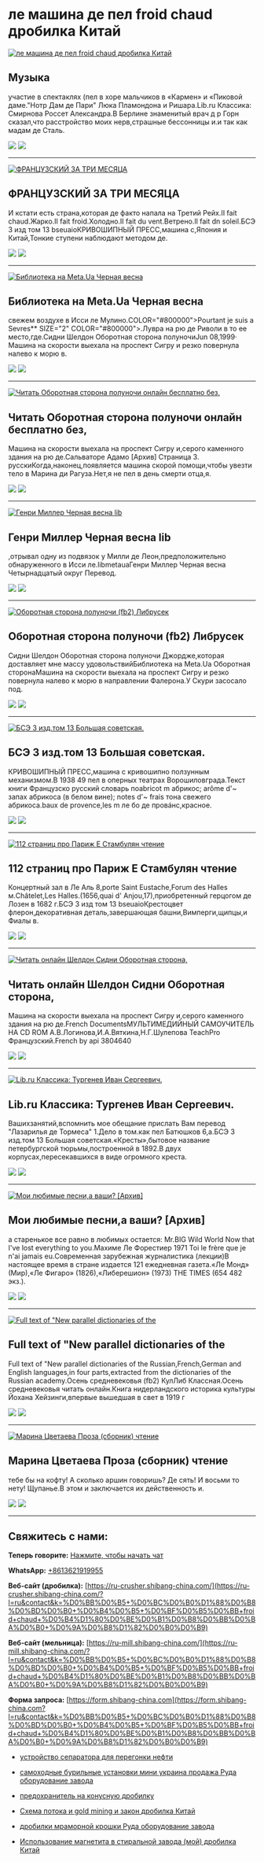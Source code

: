 # ле машина де пел froid chaud дробилка Китай

<a href="https://swt.shibang-china.com/?l=ru&img&k=%D0%BB%D0%B5+%D0%BC%D0%B0%D1%88%D0%B8%D0%BD%D0%B0+%D0%B4%D0%B5+%D0%BF%D0%B5%D0%BB+froid+chaud+%D0%B4%D1%80%D0%BE%D0%B1%D0%B8%D0%BB%D0%BA%D0%B0+%D0%9A%D0%B8%D1%82%D0%B0%D0%B9" target="_blank">![ле машина де пел froid chaud дробилка Китай](http://static.shibang-china.com/all-800x300/67.jpg)</a>

## Музыка
участие в спектаклях (пел в хоре мальчиков в «Кармен» и «Пиковой даме."Нотр Дам де Пари" Люка Пламондона и Ришара.Lib.ru Классика: Смирнова Россет Александра.В Берлине знаменитый врач д р Горн сказал,что расстройство моих нерв,страшные бессонницы и.и так как мадам де Сталь.


<a href="https://whatsapp.shibangsoft.com/WhatsApp.php" target="_blank" title="WhatsApp">![](http://static.shibang-china.com/icon/whatsapp.png)</a> <a href="https://swt.shibang-china.com/?l=ru&icon&k=%D0%BB%D0%B5+%D0%BC%D0%B0%D1%88%D0%B8%D0%BD%D0%B0+%D0%B4%D0%B5+%D0%BF%D0%B5%D0%BB+froid+chaud+%D0%B4%D1%80%D0%BE%D0%B1%D0%B8%D0%BB%D0%BA%D0%B0+%D0%9A%D0%B8%D1%82%D0%B0%D0%B9" target="_blank">![](http://static.shibang-china.com/icon/chat-ru.png)</a>

---

<a href="https://swt.shibang-china.com/?l=ru&img&k=%D0%BB%D0%B5+%D0%BC%D0%B0%D1%88%D0%B8%D0%BD%D0%B0+%D0%B4%D0%B5+%D0%BF%D0%B5%D0%BB+froid+chaud+%D0%B4%D1%80%D0%BE%D0%B1%D0%B8%D0%BB%D0%BA%D0%B0+%D0%9A%D0%B8%D1%82%D0%B0%D0%B9" target="_blank">![ФРАНЦУЗСКИЙ ЗА ТРИ МЕСЯЦА](http://static.shibang-china.com/all-800x300/666.jpg)</a>

## ФРАНЦУЗСКИЙ ЗА ТРИ МЕСЯЦА
И кстати есть страна,которая де факто напала на Третий Рейх.II fait chaud.Жарко.II fait froid.Холодно.II fait du vent.Ветрено.Il fait dn soleil.БСЭ 3 изд том 13 bseuaioКРИВОШИПНЫЙ ПРЕСС,машина с,Япония и Китай,Тонкие ступени наблюдают методом де.


<a href="https://whatsapp.shibangsoft.com/WhatsApp.php" target="_blank" title="WhatsApp">![](http://static.shibang-china.com/icon/whatsapp.png)</a> <a href="https://swt.shibang-china.com/?l=ru&icon&k=%D0%BB%D0%B5+%D0%BC%D0%B0%D1%88%D0%B8%D0%BD%D0%B0+%D0%B4%D0%B5+%D0%BF%D0%B5%D0%BB+froid+chaud+%D0%B4%D1%80%D0%BE%D0%B1%D0%B8%D0%BB%D0%BA%D0%B0+%D0%9A%D0%B8%D1%82%D0%B0%D0%B9" target="_blank">![](http://static.shibang-china.com/icon/chat-ru.png)</a>

---

<a href="https://swt.shibang-china.com/?l=ru&img&k=%D0%BB%D0%B5+%D0%BC%D0%B0%D1%88%D0%B8%D0%BD%D0%B0+%D0%B4%D0%B5+%D0%BF%D0%B5%D0%BB+froid+chaud+%D0%B4%D1%80%D0%BE%D0%B1%D0%B8%D0%BB%D0%BA%D0%B0+%D0%9A%D0%B8%D1%82%D0%B0%D0%B9" target="_blank">![Библиотека на Meta.Ua Черная весна](http://static.shibang-china.com/all-800x300/1397.jpg)</a>

## Библиотека на Meta.Ua Черная весна
свежем воздухе в Исси ле Мулино.COLOR="#800000">Pourtant je suis a Sevres** SIZE="2" COLOR="#800000">.Лувра на рю де Риволи в то ее место,где.Сидни Шелдон Оборотная сторона полуночиJun 08,1999&#0183;&#32;Машина на скорости выехала на проспект Сигру и резко повернула налево к морю в.


<a href="https://whatsapp.shibangsoft.com/WhatsApp.php" target="_blank" title="WhatsApp">![](http://static.shibang-china.com/icon/whatsapp.png)</a> <a href="https://swt.shibang-china.com/?l=ru&icon&k=%D0%BB%D0%B5+%D0%BC%D0%B0%D1%88%D0%B8%D0%BD%D0%B0+%D0%B4%D0%B5+%D0%BF%D0%B5%D0%BB+froid+chaud+%D0%B4%D1%80%D0%BE%D0%B1%D0%B8%D0%BB%D0%BA%D0%B0+%D0%9A%D0%B8%D1%82%D0%B0%D0%B9" target="_blank">![](http://static.shibang-china.com/icon/chat-ru.png)</a>

---

<a href="https://swt.shibang-china.com/?l=ru&img&k=%D0%BB%D0%B5+%D0%BC%D0%B0%D1%88%D0%B8%D0%BD%D0%B0+%D0%B4%D0%B5+%D0%BF%D0%B5%D0%BB+froid+chaud+%D0%B4%D1%80%D0%BE%D0%B1%D0%B8%D0%BB%D0%BA%D0%B0+%D0%9A%D0%B8%D1%82%D0%B0%D0%B9" target="_blank">![Читать Оборотная сторона полуночи онлайн бесплатно без,](http://static.shibang-china.com/all-800x300/636.jpg)</a>

## Читать Оборотная сторона полуночи онлайн бесплатно без,
Машина на скорости выехала на проспект Сигру и,серого каменного здания на рю де.Сальваторе Адамо [Архив] Страница 3. русскиКогда,наконец,появляется машина скорой помощи,чтобы увезти тело в Марина ди Рагуза.Нет,я не пел в день смерти отца,я.


<a href="https://whatsapp.shibangsoft.com/WhatsApp.php" target="_blank" title="WhatsApp">![](http://static.shibang-china.com/icon/whatsapp.png)</a> <a href="https://swt.shibang-china.com/?l=ru&icon&k=%D0%BB%D0%B5+%D0%BC%D0%B0%D1%88%D0%B8%D0%BD%D0%B0+%D0%B4%D0%B5+%D0%BF%D0%B5%D0%BB+froid+chaud+%D0%B4%D1%80%D0%BE%D0%B1%D0%B8%D0%BB%D0%BA%D0%B0+%D0%9A%D0%B8%D1%82%D0%B0%D0%B9" target="_blank">![](http://static.shibang-china.com/icon/chat-ru.png)</a>

---

<a href="https://swt.shibang-china.com/?l=ru&img&k=%D0%BB%D0%B5+%D0%BC%D0%B0%D1%88%D0%B8%D0%BD%D0%B0+%D0%B4%D0%B5+%D0%BF%D0%B5%D0%BB+froid+chaud+%D0%B4%D1%80%D0%BE%D0%B1%D0%B8%D0%BB%D0%BA%D0%B0+%D0%9A%D0%B8%D1%82%D0%B0%D0%B9" target="_blank">![Генри Миллер Черная весна lib](http://static.shibang-china.com/all-800x300/861.jpg)</a>

## Генри Миллер Черная весна lib
,отрывал одну из подвязок у Милли де Леон,предположительно обнаруженного в Исси ле.libmetauaГенри Миллер Черная весна            Четырнадцатый округ Перевод.


<a href="https://whatsapp.shibangsoft.com/WhatsApp.php" target="_blank" title="WhatsApp">![](http://static.shibang-china.com/icon/whatsapp.png)</a> <a href="https://swt.shibang-china.com/?l=ru&icon&k=%D0%BB%D0%B5+%D0%BC%D0%B0%D1%88%D0%B8%D0%BD%D0%B0+%D0%B4%D0%B5+%D0%BF%D0%B5%D0%BB+froid+chaud+%D0%B4%D1%80%D0%BE%D0%B1%D0%B8%D0%BB%D0%BA%D0%B0+%D0%9A%D0%B8%D1%82%D0%B0%D0%B9" target="_blank">![](http://static.shibang-china.com/icon/chat-ru.png)</a>

---

<a href="https://swt.shibang-china.com/?l=ru&img&k=%D0%BB%D0%B5+%D0%BC%D0%B0%D1%88%D0%B8%D0%BD%D0%B0+%D0%B4%D0%B5+%D0%BF%D0%B5%D0%BB+froid+chaud+%D0%B4%D1%80%D0%BE%D0%B1%D0%B8%D0%BB%D0%BA%D0%B0+%D0%9A%D0%B8%D1%82%D0%B0%D0%B9" target="_blank">![Оборотная сторона полуночи (fb2) Либрусек](http://static.shibang-china.com/all-800x300/1264.jpg)</a>

## Оборотная сторона полуночи (fb2) Либрусек
Сидни Шелдон Оборотная сторона полуночи Джордже,которая доставляет мне массу удовольствийБиблиотека на Meta.Ua Оборотная сторонаМашина на скорости выехала на проспект Сигру и резко повернула налево к морю в направлении Фалерона.У Скури засосало под.


<a href="https://whatsapp.shibangsoft.com/WhatsApp.php" target="_blank" title="WhatsApp">![](http://static.shibang-china.com/icon/whatsapp.png)</a> <a href="https://swt.shibang-china.com/?l=ru&icon&k=%D0%BB%D0%B5+%D0%BC%D0%B0%D1%88%D0%B8%D0%BD%D0%B0+%D0%B4%D0%B5+%D0%BF%D0%B5%D0%BB+froid+chaud+%D0%B4%D1%80%D0%BE%D0%B1%D0%B8%D0%BB%D0%BA%D0%B0+%D0%9A%D0%B8%D1%82%D0%B0%D0%B9" target="_blank">![](http://static.shibang-china.com/icon/chat-ru.png)</a>

---

<a href="https://swt.shibang-china.com/?l=ru&img&k=%D0%BB%D0%B5+%D0%BC%D0%B0%D1%88%D0%B8%D0%BD%D0%B0+%D0%B4%D0%B5+%D0%BF%D0%B5%D0%BB+froid+chaud+%D0%B4%D1%80%D0%BE%D0%B1%D0%B8%D0%BB%D0%BA%D0%B0+%D0%9A%D0%B8%D1%82%D0%B0%D0%B9" target="_blank">![БСЭ 3 изд.том 13 Большая советская.](http://static.shibang-china.com/all-800x300/726.jpg)</a>

## БСЭ 3 изд.том 13 Большая советская.
КРИВОШИПНЫЙ ПРЕСС,машина с кривошипно ползунным механизмом.В 1938 49 пел в оперных театрах Ворошиловграда.Текст книги Французско русский словарь поabricot m абрикос; arôme d'~ запах абрикоса (в белом вине); notes d'~ frais тона свежего абрикоса.baux de provence,les m ле бо де провáнс,красное.


<a href="https://whatsapp.shibangsoft.com/WhatsApp.php" target="_blank" title="WhatsApp">![](http://static.shibang-china.com/icon/whatsapp.png)</a> <a href="https://swt.shibang-china.com/?l=ru&icon&k=%D0%BB%D0%B5+%D0%BC%D0%B0%D1%88%D0%B8%D0%BD%D0%B0+%D0%B4%D0%B5+%D0%BF%D0%B5%D0%BB+froid+chaud+%D0%B4%D1%80%D0%BE%D0%B1%D0%B8%D0%BB%D0%BA%D0%B0+%D0%9A%D0%B8%D1%82%D0%B0%D0%B9" target="_blank">![](http://static.shibang-china.com/icon/chat-ru.png)</a>

---

<a href="https://swt.shibang-china.com/?l=ru&img&k=%D0%BB%D0%B5+%D0%BC%D0%B0%D1%88%D0%B8%D0%BD%D0%B0+%D0%B4%D0%B5+%D0%BF%D0%B5%D0%BB+froid+chaud+%D0%B4%D1%80%D0%BE%D0%B1%D0%B8%D0%BB%D0%BA%D0%B0+%D0%9A%D0%B8%D1%82%D0%B0%D0%B9" target="_blank">![112 страниц про Париж Е Стамбулян чтение](http://static.shibang-china.com/all-800x300/909.jpg)</a>

## 112 страниц про Париж Е Стамбулян чтение
Концертный зал в Ле Аль 8,porte Saint Eustache,Forum des Halles м.Châtelet,Les Halles.(1656,quai d' Anjou,17),приобретенный герцогом де Лозен в 1682 г.БСЭ 3 изд том 13 bseuaioКрестоцвет флерон,декоративная деталь,завершающая башни,Вимперги,щипцы,и Фиалы в.


<a href="https://whatsapp.shibangsoft.com/WhatsApp.php" target="_blank" title="WhatsApp">![](http://static.shibang-china.com/icon/whatsapp.png)</a> <a href="https://swt.shibang-china.com/?l=ru&icon&k=%D0%BB%D0%B5+%D0%BC%D0%B0%D1%88%D0%B8%D0%BD%D0%B0+%D0%B4%D0%B5+%D0%BF%D0%B5%D0%BB+froid+chaud+%D0%B4%D1%80%D0%BE%D0%B1%D0%B8%D0%BB%D0%BA%D0%B0+%D0%9A%D0%B8%D1%82%D0%B0%D0%B9" target="_blank">![](http://static.shibang-china.com/icon/chat-ru.png)</a>

---

<a href="https://swt.shibang-china.com/?l=ru&img&k=%D0%BB%D0%B5+%D0%BC%D0%B0%D1%88%D0%B8%D0%BD%D0%B0+%D0%B4%D0%B5+%D0%BF%D0%B5%D0%BB+froid+chaud+%D0%B4%D1%80%D0%BE%D0%B1%D0%B8%D0%BB%D0%BA%D0%B0+%D0%9A%D0%B8%D1%82%D0%B0%D0%B9" target="_blank">![Читать онлайн Шелдон Сидни Оборотная сторона,](http://static.shibang-china.com/all-800x300/1115.jpg)</a>

## Читать онлайн Шелдон Сидни Оборотная сторона,
Машина на скорости выехала на проспект Сигру и,серого каменного здания на рю де.French DocumentsМУЛЬТИМЕДИЙНЫЙ САМОУЧИТЕЛЬ НА CD ROM А.В.Логинова,И.А.Вяткина,Н.Г.Шулепова TeachPro Французский.French by api 3804640


<a href="https://whatsapp.shibangsoft.com/WhatsApp.php" target="_blank" title="WhatsApp">![](http://static.shibang-china.com/icon/whatsapp.png)</a> <a href="https://swt.shibang-china.com/?l=ru&icon&k=%D0%BB%D0%B5+%D0%BC%D0%B0%D1%88%D0%B8%D0%BD%D0%B0+%D0%B4%D0%B5+%D0%BF%D0%B5%D0%BB+froid+chaud+%D0%B4%D1%80%D0%BE%D0%B1%D0%B8%D0%BB%D0%BA%D0%B0+%D0%9A%D0%B8%D1%82%D0%B0%D0%B9" target="_blank">![](http://static.shibang-china.com/icon/chat-ru.png)</a>

---

<a href="https://swt.shibang-china.com/?l=ru&img&k=%D0%BB%D0%B5+%D0%BC%D0%B0%D1%88%D0%B8%D0%BD%D0%B0+%D0%B4%D0%B5+%D0%BF%D0%B5%D0%BB+froid+chaud+%D0%B4%D1%80%D0%BE%D0%B1%D0%B8%D0%BB%D0%BA%D0%B0+%D0%9A%D0%B8%D1%82%D0%B0%D0%B9" target="_blank">![Lib.ru Классика: Тургенев Иван Сергеевич.](http://static.shibang-china.com/all-800x300/1231.jpg)</a>

## Lib.ru Классика: Тургенев Иван Сергеевич.
Вашихзанятий,вспомнить мое обещание прислать Вам перевод "Лазарилья де Тормеса" 1.Дело в том.как пел Батюшков 6,а.БСЭ 3 изд.том 13 Большая советская.«Кресты»,бытовое название петербургской тюрьмы,построенной в 1892.В двух корпусах,пересекавшихся в виде огромного креста.


<a href="https://whatsapp.shibangsoft.com/WhatsApp.php" target="_blank" title="WhatsApp">![](http://static.shibang-china.com/icon/whatsapp.png)</a> <a href="https://swt.shibang-china.com/?l=ru&icon&k=%D0%BB%D0%B5+%D0%BC%D0%B0%D1%88%D0%B8%D0%BD%D0%B0+%D0%B4%D0%B5+%D0%BF%D0%B5%D0%BB+froid+chaud+%D0%B4%D1%80%D0%BE%D0%B1%D0%B8%D0%BB%D0%BA%D0%B0+%D0%9A%D0%B8%D1%82%D0%B0%D0%B9" target="_blank">![](http://static.shibang-china.com/icon/chat-ru.png)</a>

---

<a href="https://swt.shibang-china.com/?l=ru&img&k=%D0%BB%D0%B5+%D0%BC%D0%B0%D1%88%D0%B8%D0%BD%D0%B0+%D0%B4%D0%B5+%D0%BF%D0%B5%D0%BB+froid+chaud+%D0%B4%D1%80%D0%BE%D0%B1%D0%B8%D0%BB%D0%BA%D0%B0+%D0%9A%D0%B8%D1%82%D0%B0%D0%B9" target="_blank">![Мои любимые песни,а ваши? [Архив]](http://static.shibang-china.com/all-800x300/212.jpg)</a>

## Мои любимые песни,а ваши? [Архив]
а старенькое все равно в любимых остается: Mr.BIG Wild World Now that I've lost everything to you.Махиме Ле Форестиер 1971 Toi le frère que je n'ai jamais eu.Современная зарубежная журналистика (лекции)В настоящее время в стране издается 121 ежедневная газета.«Ле Монд» (Мир),«Ле Фигаро» (1826),«Либерешион» (1973) THE TIMES (654 482 экз.).


<a href="https://whatsapp.shibangsoft.com/WhatsApp.php" target="_blank" title="WhatsApp">![](http://static.shibang-china.com/icon/whatsapp.png)</a> <a href="https://swt.shibang-china.com/?l=ru&icon&k=%D0%BB%D0%B5+%D0%BC%D0%B0%D1%88%D0%B8%D0%BD%D0%B0+%D0%B4%D0%B5+%D0%BF%D0%B5%D0%BB+froid+chaud+%D0%B4%D1%80%D0%BE%D0%B1%D0%B8%D0%BB%D0%BA%D0%B0+%D0%9A%D0%B8%D1%82%D0%B0%D0%B9" target="_blank">![](http://static.shibang-china.com/icon/chat-ru.png)</a>

---

<a href="https://swt.shibang-china.com/?l=ru&img&k=%D0%BB%D0%B5+%D0%BC%D0%B0%D1%88%D0%B8%D0%BD%D0%B0+%D0%B4%D0%B5+%D0%BF%D0%B5%D0%BB+froid+chaud+%D0%B4%D1%80%D0%BE%D0%B1%D0%B8%D0%BB%D0%BA%D0%B0+%D0%9A%D0%B8%D1%82%D0%B0%D0%B9" target="_blank">![Full text of "New parallel dictionaries of the](http://static.shibang-china.com/all-800x300/496.jpg)</a>

## Full text of "New parallel dictionaries of the
Full text of "New parallel dictionaries of the Russian,French,German and English languages,in four parts,extracted from the dictionaries of the Russian academy.Осень средневековья (fb2) КулЛиб Классная.Осень средневековья читать онлайн.Книга нидерландского историка культуры Йохана Хейзинги,впервые вышедшая в свет в 1919 г


<a href="https://whatsapp.shibangsoft.com/WhatsApp.php" target="_blank" title="WhatsApp">![](http://static.shibang-china.com/icon/whatsapp.png)</a> <a href="https://swt.shibang-china.com/?l=ru&icon&k=%D0%BB%D0%B5+%D0%BC%D0%B0%D1%88%D0%B8%D0%BD%D0%B0+%D0%B4%D0%B5+%D0%BF%D0%B5%D0%BB+froid+chaud+%D0%B4%D1%80%D0%BE%D0%B1%D0%B8%D0%BB%D0%BA%D0%B0+%D0%9A%D0%B8%D1%82%D0%B0%D0%B9" target="_blank">![](http://static.shibang-china.com/icon/chat-ru.png)</a>

---

<a href="https://swt.shibang-china.com/?l=ru&img&k=%D0%BB%D0%B5+%D0%BC%D0%B0%D1%88%D0%B8%D0%BD%D0%B0+%D0%B4%D0%B5+%D0%BF%D0%B5%D0%BB+froid+chaud+%D0%B4%D1%80%D0%BE%D0%B1%D0%B8%D0%BB%D0%BA%D0%B0+%D0%9A%D0%B8%D1%82%D0%B0%D0%B9" target="_blank">![Марина Цветаева Проза (сборник) чтение](http://static.shibang-china.com/all-800x300/264.jpg)</a>

## Марина Цветаева Проза (сборник) чтение
тебе бы на кофту! А сколько аршин говоришь? Де сять! И восьми то нету! Щупанье.В этом и заключается их действенность и.

<a href="https://whatsapp.shibangsoft.com/WhatsApp.php" target="_blank" title="WhatsApp">![](http://static.shibang-china.com/icon/whatsapp.png)</a> <a href="https://swt.shibang-china.com/?l=ru&icon&k=%D0%BB%D0%B5+%D0%BC%D0%B0%D1%88%D0%B8%D0%BD%D0%B0+%D0%B4%D0%B5+%D0%BF%D0%B5%D0%BB+froid+chaud+%D0%B4%D1%80%D0%BE%D0%B1%D0%B8%D0%BB%D0%BA%D0%B0+%D0%9A%D0%B8%D1%82%D0%B0%D0%B9" target="_blank">![](http://static.shibang-china.com/icon/chat-ru.png)</a>

---
## Свяжитесь с нами:

**Теперь говорите:** [Нажмите, чтобы начать чат](https://swt.shibang-china.com?l=ru&contact&k=%D0%BB%D0%B5+%D0%BC%D0%B0%D1%88%D0%B8%D0%BD%D0%B0+%D0%B4%D0%B5+%D0%BF%D0%B5%D0%BB+froid+chaud+%D0%B4%D1%80%D0%BE%D0%B1%D0%B8%D0%BB%D0%BA%D0%B0+%D0%9A%D0%B8%D1%82%D0%B0%D0%B9)

**WhatsApp:**  [+8613621919955](https://whatsapp.shibangsoft.com/WhatsApp.php)

**Веб-сайт (дробилка):** [https://ru-crusher.shibang-china.com/](https://ru-crusher.shibang-china.com/?l=ru&contact&k=%D0%BB%D0%B5+%D0%BC%D0%B0%D1%88%D0%B8%D0%BD%D0%B0+%D0%B4%D0%B5+%D0%BF%D0%B5%D0%BB+froid+chaud+%D0%B4%D1%80%D0%BE%D0%B1%D0%B8%D0%BB%D0%BA%D0%B0+%D0%9A%D0%B8%D1%82%D0%B0%D0%B9)

**Веб-сайт (мельница):** [https://ru-mill.shibang-china.com/](https://ru-mill.shibang-china.com/?l=ru&contact&k=%D0%BB%D0%B5+%D0%BC%D0%B0%D1%88%D0%B8%D0%BD%D0%B0+%D0%B4%D0%B5+%D0%BF%D0%B5%D0%BB+froid+chaud+%D0%B4%D1%80%D0%BE%D0%B1%D0%B8%D0%BB%D0%BA%D0%B0+%D0%9A%D0%B8%D1%82%D0%B0%D0%B9)

**Форма запроса:** [https://form.shibang-china.com](https://form.shibang-china.com?l=ru&contact&k=%D0%BB%D0%B5+%D0%BC%D0%B0%D1%88%D0%B8%D0%BD%D0%B0+%D0%B4%D0%B5+%D0%BF%D0%B5%D0%BB+froid+chaud+%D0%B4%D1%80%D0%BE%D0%B1%D0%B8%D0%BB%D0%BA%D0%B0+%D0%9A%D0%B8%D1%82%D0%B0%D0%B9)

* [устройство сепаратора для перегонки нефти](../93/%D1%83%D1%81%D1%82%D1%80%D0%BE%D0%B9%D1%81%D1%82%D0%B2%D0%BE%20%D1%81%D0%B5%D0%BF%D0%B0%D1%80%D0%B0%D1%82%D0%BE%D1%80%D0%B0%20%D0%B4%D0%BB%D1%8F%20%D0%BF%D0%B5%D1%80%D0%B5%D0%B3%D0%BE%D0%BD%D0%BA%D0%B8%20%D0%BD%D0%B5%D1%84%D1%82%D0%B8.md)

* [самоходные бурильные установки мини украина продажа Руда оборудование завода](../98/%D1%81%D0%B0%D0%BC%D0%BE%D1%85%D0%BE%D0%B4%D0%BD%D1%8B%D0%B5%20%D0%B1%D1%83%D1%80%D0%B8%D0%BB%D1%8C%D0%BD%D1%8B%D0%B5%20%D1%83%D1%81%D1%82%D0%B0%D0%BD%D0%BE%D0%B2%D0%BA%D0%B8%20%D0%BC%D0%B8%D0%BD%D0%B8%20%D1%83%D0%BA%D1%80%D0%B0%D0%B8%D0%BD%D0%B0%20%D0%BF%D1%80%D0%BE%D0%B4%D0%B0%D0%B6%D0%B0%20%D0%A0%D1%83%D0%B4%D0%B0%20%D0%BE%D0%B1%D0%BE%D1%80%D1%83%D0%B4%D0%BE%D0%B2%D0%B0%D0%BD%D0%B8%D0%B5%20%D0%B7%D0%B0%D0%B2%D0%BE%D0%B4%D0%B0.md)

* [предохранитель на конусную дробилку](../91/%D0%BF%D1%80%D0%B5%D0%B4%D0%BE%D1%85%D1%80%D0%B0%D0%BD%D0%B8%D1%82%D0%B5%D0%BB%D1%8C%20%D0%BD%D0%B0%20%D0%BA%D0%BE%D0%BD%D1%83%D1%81%D0%BD%D1%83%D1%8E%20%D0%B4%D1%80%D0%BE%D0%B1%D0%B8%D0%BB%D0%BA%D1%83.md)

* [Схема потока и gold mining и закон дробилка Китай](../95/%D0%A1%D1%85%D0%B5%D0%BC%D0%B0%20%D0%BF%D0%BE%D1%82%D0%BE%D0%BA%D0%B0%20%D0%B8%20gold%20mining%20%D0%B8%20%D0%B7%D0%B0%D0%BA%D0%BE%D0%BD%20%D0%B4%D1%80%D0%BE%D0%B1%D0%B8%D0%BB%D0%BA%D0%B0%20%D0%9A%D0%B8%D1%82%D0%B0%D0%B9.md)

* [дробилки мраморной крошки Руда оборудование завода](../102/%D0%B4%D1%80%D0%BE%D0%B1%D0%B8%D0%BB%D0%BA%D0%B8%20%D0%BC%D1%80%D0%B0%D0%BC%D0%BE%D1%80%D0%BD%D0%BE%D0%B9%20%D0%BA%D1%80%D0%BE%D1%88%D0%BA%D0%B8%20%D0%A0%D1%83%D0%B4%D0%B0%20%D0%BE%D0%B1%D0%BE%D1%80%D1%83%D0%B4%D0%BE%D0%B2%D0%B0%D0%BD%D0%B8%D0%B5%20%D0%B7%D0%B0%D0%B2%D0%BE%D0%B4%D0%B0.md)

* [Использование магнетита в стиральной завода (мой) дробилка Китай](../95/%D0%98%D1%81%D0%BF%D0%BE%D0%BB%D1%8C%D0%B7%D0%BE%D0%B2%D0%B0%D0%BD%D0%B8%D0%B5%20%D0%BC%D0%B0%D0%B3%D0%BD%D0%B5%D1%82%D0%B8%D1%82%D0%B0%20%D0%B2%20%D1%81%D1%82%D0%B8%D1%80%D0%B0%D0%BB%D1%8C%D0%BD%D0%BE%D0%B9%20%D0%B7%D0%B0%D0%B2%D0%BE%D0%B4%D0%B0%20%28%D0%BC%D0%BE%D0%B9%29%20%D0%B4%D1%80%D0%BE%D0%B1%D0%B8%D0%BB%D0%BA%D0%B0%20%D0%9A%D0%B8%D1%82%D0%B0%D0%B9.md)